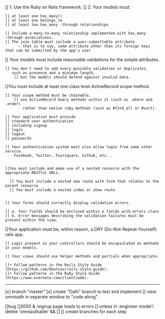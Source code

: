 [] 1. Use the Ruby on Rails framework.
[] 2. Your models must:

    [] at least one has_many()
    [] at least one belongs_to 
    [] at least two has_many :through relationships

    [] Include a many-to-many relationship implemented with has_many :through associations. 
    [] The join table must include a user-submittable attribute 
          — that is to say, some attribute other than its foreign keys that can be submitted by the app's user

[] Your models must include reasonable validations for the simple attributes. 

    [] You don't need to add every possible validation or duplicates, 
       such as presence and a minimum length, 
        [] but the models should defend against invalid data.
        
[]You must include at least one class level ActiveRecord scope method.

    [] Your scope method must be chainable, 
        [] use ActiveRecord Query methods within it (such as .where and .order) 
            rather than native ruby methods (such as #find_all or #sort).

    [] Your application must provide 
    [] standard user authentication
    [] including signup
    [] login
    [] logout
    [] passwords

    [] Your authentication system must also allow login from some other service. 
        Facebook, Twitter, Foursquare, Github, etc...


    []You must include and make use of a nested resource with the appropriate RESTful URLs.

      [] You must include a nested new route with form that relates to the parent resource
      [] You must include a nested index or show route


    [] Your forms should correctly display validation errors. 

    [] a. Your fields should be enclosed within a fields_with_errors class 
    [] b. Error messages describing the validation failures must be present within the view.

[]Your application must be, within reason, a DRY (Do-Not-Repeat-Yourself) rails app.

    [] Logic present in your controllers should be encapsulated as methods in your models.

    [] Your views should use helper methods and partials when appropriate.

    []• Follow patterns in the Rails Style Guide (https://github.com/bbatsov/rails-style-guide). 
    []• Follow patterns in the Ruby Style Guide (https://www.evernote.com/client/web). 

-------------------------------------------------------------------------------------------------

[x] branch "master"
    [x] create "Oath" branch to test and implement
[] view omnioath in separate window to "code along".
    
[]bug
    []3000 & /signup page leads to errors
        [] unless in :engineer model I delete 'omniauthable'
        &&
        []
[] create branches for each step
